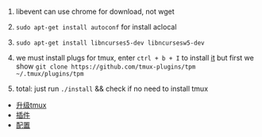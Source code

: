 
1. libevent can use chrome for download, not wget
2. `sudo apt-get install autoconf` for install aclocal
3. `sudo apt-get install libncurses5-dev libncursesw5-dev`
4. we must install plugs for tmux, enter `ctrl + b + I` to install [it](https://github.com/tmux-plugins/tpm) but first we show `git clone https://github.com/tmux-plugins/tpm ~/.tmux/plugins/tpm`

5. total: just run `./install` && check if no need to install tmux

* [升级tmux](https://blog.csdn.net/gneveek/article/details/82803909)
* [插件](http://koyo922.github.io/2016/02/21/tmux/)
* [配置](https://segmentfault.com/a/1190000008188987)

